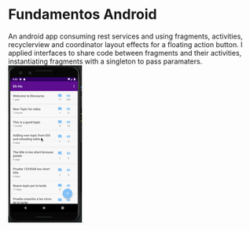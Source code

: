 # Fundamentos Android

An android app consuming rest services and using fragments, activities, recyclerview
and coordinator layout effects for a floating action button.
I applied interfaces to share code between fragments and their activities, instantiating fragments with a singleton to pass paramaters. 
![Discourse client](Demo/Eh-HoGif.gif)

